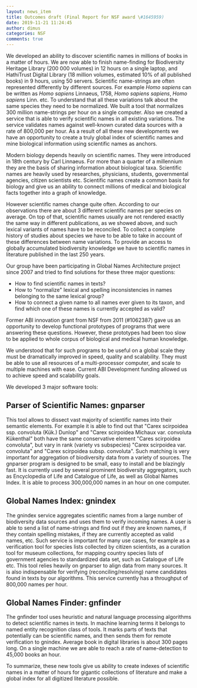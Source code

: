 ```yaml
---
layout: news_item
title: Outcomes draft (Final Report for NSF award \#1645959)
date: 2019-11-21 11:24:45
author: dimus
categories: NSF
comments: true
---
```


We developed an ability to discover scientific names in millions of books in
a matter of hours. We are now able to finish name-finding for Biodiversity
Heritage Library (200 000 volumes) in 12 hours on a single laptop, and
HathiTrust Digital Library (18 million volumes, estimated 10% of all
published books) in 9 hours, using 50 servers. Scientific name-strings are
often represented differently by different sources. For example _Homo
sapiens_ can be written as _Homo sapiens_ Linnaeus, 1758, _Homo sapiens
sapiens_, _Homo sapiens_ Linn. etc. To understand that all these variations
talk about the same species they need to be normalized. We built a tool that
normalizes 300 million name-strings per hour on a single computer. Also we
created a service that is able to verify scientific names in all existing
variations. The service validates names against well-known curated data
sources with a rate of 800,000 per hour. As a result of all these new
developments we have an opportunity to create a truly global index of
scientific names and mine biological information using scientific names as
anchors.

Modern biology depends heavily on scientific names. They were introduced in
18th century by Carl Linnaeus. For more than a quarter of a millennium they
are the basis of sharing information about biological taxa. Scientific names
are heavily used by researches, physicians, students, governmental agencies,
citizen scientists etc. Scientific names create a common basis for
biology and give us an ability to connect millions of medical and
biological facts together into a graph of knowledge.

However scientific names change quite often. According to our observations
there are about 3 different scientific names per species on average. On top
of that, scientific names usually are not rendered exactly the same way in
different publications, as we showed above, and such lexical variants of
names have to be reconciled. To collect a complete history of studies about
species we have to be able to take in account of these differences between
name variations. To provide an access to globally accumulated biodiversity
knowledge we have to scientific names in literature published in the last 250
years.

Our group have been participating in Global Names Architecture project since
2007 and tried to find solutions for these three major questions:

* How to find scientific names in texts?
* How to "normalize" lexical and spelling inconsistencies in names belonging to
  the same lexical group?
* How to connect a given name to all names ever given to its taxon, and find
  which one of these names is currently accepted as valid?

Former ABI innovation grant from NSF from 2011 (#1062387) gave us an
opportunity to develop functional prototypes of programs that were answering
these questions. However, these prototypes had been too slow to be applied
to whole corpus of biological and medical human knowledge.

We understood that for such programs to be useful on a global scale they must
be dramatically improved in speed, quality and scalability. They must be able
to use all resources of a multi-processor computer, and scale to multiple
machines with ease. Current ABI Development funding allowed us to achieve
speed and scalability goals.

We developed 3 major software tools:

## Parser of Scientific Names: gnparser

This tool allows to dissect vast majority of scientific names into their
semantic elements. For example it is able to find out that "Carex scirpoidea
ssp. convoluta (Kük.) Dunlop" and "Carex scirpoidea Michaux var. convoluta
Kükenthal" both have the same conservative element "Cares scirpoidea
convoluta", but vary in rank (variety vs subspecies) "Carex scirpoidea var.
convoluta" and "Carex scirpoidea subsp. convoluta". Such matching is very
important for aggregation of biodiversity data from a variety of sources. The
gnparser program is designed to be small, easy to install and be blazingly
fast. It is currently used by several prominent biodiversity aggregators,
such as Encyclopedia of Life and Catalogue of Life, as well as Global Names
Index. It is able to process 300,000,000 names in an hour on one computer.

## Global Names Index: gnindex

The gnindex service aggregates scientific names from a large number of
biodiversity data sources and uses them to verify incoming names. A user is
able to send a list of name-strings and find out if they are known names, if
they contain spelling mistakes, if they are currently accepted as valid
names, etc. Such service is important for many use cases, for example as a
verification tool for species lists collected by citizen scientists, as a
curation tool for museum collections, for mapping country species lists of
government agencies to standardized data set, such as Catalogue of Life etc.
This tool relies heavily on gnparser to align data from many sources. It is
also indispensable for verifying (reconciling/resolving) name candidates
found in texts by our algorithms. This service currently has a throughput of
800,000 names per hour.

## Global Names Finder: gnfinder

The gnfinder tool uses heuristic and natural language processing algorithms
to detect scientific names in texts. In machine learning terms it belongs to
named entity recognition class of tools. It marks parts of texts that
potentially can be scientific names, and then sends them for remote
verification to gnindex. Average book in digital libraries is about 300 pages
long. On a single machine we are able to reach a rate of name-detection to
45,000 books an hour.

To summarize, these new tools give us ability to create indexes of scientific
names in a matter of hours for gigantic collections of literature and make
a global index for all digitized literature possible.